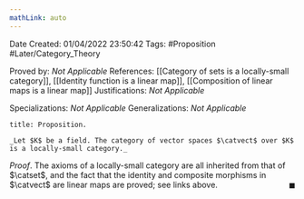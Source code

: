 ```yaml
---
mathLink: auto
---
```


<div class="topSpace"></div>

Date Created: 01/04/2022 23:50:42
Tags: #Proposition #Later/Category_Theory

Proved by: _Not Applicable_
References:  [[Category of sets is a locally-small category]], [[Identity function is a linear map]], [[Composition of linear maps is a linear map]]
Justifications: _Not Applicable_

Specializations: _Not Applicable_
Generalizations: _Not Applicable_

``` ad-Proposition
title: Proposition.

_Let $K$ be a field. The category of vector spaces $\catvect$ over $K$ is a locally-small category._

```

_Proof_. The axioms of a locally-small category are all inherited from that of $\catset$, and the fact that the identity and composite morphisms in $\catvect$ are linear maps are proved; see links above.<span style="float:right;">$\blacksquare$</span>
